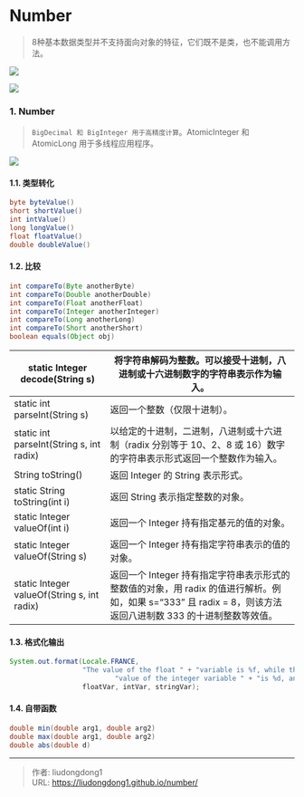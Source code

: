 # Number


> 8种基本数据类型并不支持面向对象的特征，它们既不是类，也不能调用方法。

![](https://lddpicture.oss-cn-beijing.aliyuncs.com/picture/20210510095205.png)

![](https://lddpicture.oss-cn-beijing.aliyuncs.com/picture/20210510215738.png)

### 1. Number

> `BigDecimal 和 BigInteger 用于高精度计算`。AtomicInteger 和 AtomicLong 用于多线程应用程序。

![](https://lddpicture.oss-cn-beijing.aliyuncs.com/picture/20210510094040.png)

#### 1.1. 类型转化

```java
byte byteValue()
short shortValue()
int intValue()
long longValue()
float floatValue()
double doubleValue()
```

#### 1.2. 比较

```java
int compareTo(Byte anotherByte)
int compareTo(Double anotherDouble)
int compareTo(Float anotherFloat)
int compareTo(Integer anotherInteger)
int compareTo(Long anotherLong)
int compareTo(Short anotherShort)
boolean equals(Object obj)
```

| static Integer decode(String s)             | 将字符串解码为整数。可以接受十进制，八进制或十六进制数字的字符串表示作为输入。 |
| ------------------------------------------- | ------------------------------------------------------------ |
| static int parseInt(String s)               | 返回一个整数（仅限十进制）。                                 |
| static int parseInt(String s, int radix)    | 以给定的十进制，二进制，八进制或十六进制（radix 分别等于 10、2、8 或 16）数字的字符串表示形式返回一个整数作为输入。 |
| String toString()                           | 返回 Integer 的 String 表示形式。                            |
| static String toString(int i)               | 返回 String 表示指定整数的对象。                             |
| static Integer valueOf(int i)               | 返回一个 Integer 持有指定基元的值的对象。                    |
| static Integer valueOf(String s)            | 返回一个 Integer 持有指定字符串表示的值的对象。              |
| static Integer valueOf(String s, int radix) | 返回一个 Integer 持有指定字符串表示形式的整数值的对象，用 radix 的值进行解析。例如，如果 s=“333” 且 radix = 8，则该方法返回八进制数 333 的十进制整数等效值。 |

#### 1.3. 格式化输出

```java
System.out.format(Locale.FRANCE,
                  "The value of the float " + "variable is %f, while the " +
                          "value of the integer variable " + "is %d, and the string is %s%n",
                  floatVar, intVar, stringVar);
```

#### 1.4. 自带函数

```java
double min(double arg1, double arg2)
double max(double arg1, double arg2)
double abs(double d)
```



---

> 作者: liudongdong1  
> URL: https://liudongdong1.github.io/number/  

